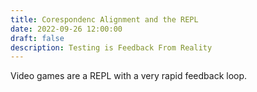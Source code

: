 ```yaml
---
title: Corespondenc Alignment and the REPL
date: 2022-09-26 12:00:00
draft: false
description: Testing is Feedback From Reality
---
```


Video games are a REPL with a very rapid feedback loop.
